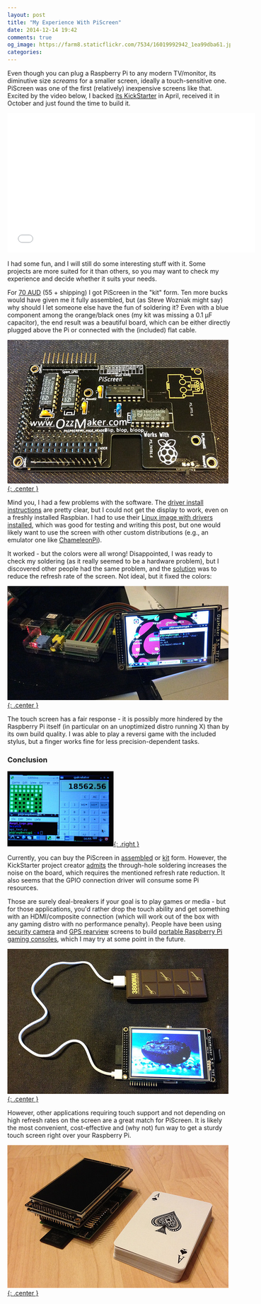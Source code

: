 ```yaml
---
layout: post
title: "My Experience With PiScreen"
date: 2014-12-14 19:42
comments: true
og_image: https://farm8.staticflickr.com/7534/16019992942_1ea99dba61.jpg
categories:
---
```


Even though you can plug a Raspberry Pi to any modern TV/monitor, its diminutive size *screams* for a smaller screen, ideally a touch-sensitive one. PiScreen was one of the first (relatively) inexpensive screens like that. Excited by the video below, I backed [its KickStarter][1] in April, received it in October and just found the time to build it.

<p style="text-align:center"><iframe width="560" height="315" src="//www.youtube.com/embed/sM0-iksBXDc" frameborder="0" allowfullscreen></iframe></p>

I had some fun, and I will still do some interesting stuff with it. Some projects are more suited for it than others, so you may want to check my experience and decide whether it suits your needs.

<!--more-->

For [70 AUD][5] (55 + shipping) I got PiScreen in the "kit" form. Ten more bucks would have given me it fully assembled, but (as Steve Wozniak might say) why should I let someone else have the fun of soldering it? Even with a blue component among the orange/black ones (my kit was missing a 0.1 μF capacitor), the end result was a beautiful board, which can be either directly plugged above the Pi or connected with the (included) flat cable.

[![PiScreen after my soldering job ](/img/2014/12/pi1.jpg){: .center }](https://www.flickr.com/photos/chesterbr/15401048483)

Mind you, I had a few problems with the software. The [driver install instructions][7] are pretty clear, but I could not get the display to work, even on a freshly installed Raspbian. I had to use their [Linux image with drivers installed][8], which was good for testing and writing this post, but one would likely want to use the screen with other custom distributions (e.g., an emulator one like [ChameleonPi][9]).

It worked - but the colors were all wrong! Disappointed, I was ready to check my soldering (as it really seemed to be a hardware problem), but I discovered other people had the same problem, and the [solution][2] was to reduce the refresh rate of the screen. Not ideal, but it fixed the colors:

[![PiScreen with a flat cable, running Ruby (irb) ](/img/2014/12/pi2.jpg){: .center }](https://www.flickr.com/photos/chesterbr/16019991552)

The touch screen has a fair response - it is possibly more hindered by the Raspberry Pi itself (in particular on an unoptimized distro running X) than by its own build quality. I was able to play a reversi game with the included stylus, but a finger works fine for less precision-dependent tasks.

### Conclusion

[![PiScreen showing some windows ](/img/2014/12/pi3.jpg){: .right }](https://www.flickr.com/photos/chesterbr/15401045533)

Currently, you can buy the PiScreen in [assembled][3] or [kit][4] form. However, the KickStarter project creator [admits][10] the through-hole soldering increases the noise on the board, which requires the mentioned refresh rate reduction. It also seems that the GPIO connection driver will consume some Pi resources.

Those are surely deal-breakers if your goal is to play games or media - but for those applications, you'd rather drop the touch ability and get something with an HDMI/composite connection (which will work out of the box with any gaming distro with no performance penalty). People have been using [security camera][11] and [GPS rearview][13] screens to build [portable Raspberry Pi gaming consoles][12], which I may try at some point in the future.

[![PiScreen + Chocolate battery = yummy! ](/img/2014/12/pi4.jpg){: .center }](https://www.flickr.com/photos/chesterbr/16019992942)

However, other applications requiring touch support and not depending on high refresh rates on the screen are a great match for PiScreen. It is likely the most convenient, cost-effective and (why not) fun way to get a sturdy touch screen right over your Raspberry Pi.

[![PiScreen next to a card deck, for size comparison ](/img/2014/12/pi5.jpg){: .center }](https://www.flickr.com/photos/chesterbr/15834632689)



[1]: https://www.kickstarter.com/projects/2135028730/piscreen-a-35-tft-with-touchscreen-for-the-raspber
[2]: http://ozzmaker.com/forums/topic/wrong-colors-on-piscreen-my-raspberry-is-purple/
[3]: https://www.tindie.com/products/ozzmaker/piscreen-35-tft-with-touch-for-the-raspberry-pi/
[4]: https://www.tindie.com/products/ozzmaker/piscreen-35-tft-with-touch-for-the-raspberry-pi-kit/
[5]: http://www.google.com/search?q=70+aud
[7]: http://ozzmaker.com/piscreen-driver-install-instructions-2/
[8]: http://ozzmaker.com/piscreen/PiScreenImage-SDCard-1.6.zip
[9]: /archives/2013/03/raspberry-pi-with-berryboot-and-chameleonpi.html/
[10]: http://ozzmaker.com/forums/topic/wrong-colors-on-piscreen-my-raspberry-is-purple/#post-2930
[11]: http://www.dx.com/p/q1303-4-3-pal-ntsc-digital-security-tft-monitor-black-dc-12v-195293#.VI3OrKZrVf0
[12]: http://lifehacker.com/how-to-build-a-handheld-raspberry-pi-powered-game-cons-1663675758
[13]: http://www.amazon.com/gp/product/B00IUGW7PM
